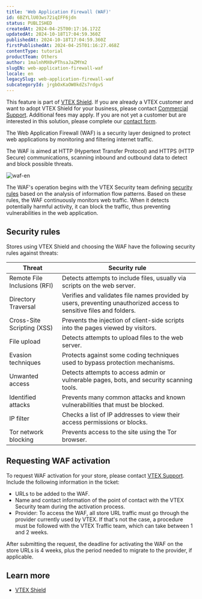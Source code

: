 ```yaml
---
title: 'Web Application Firewall (WAF)'
id: 6BZYLlU03ws72iqIFF6jdn
status: PUBLISHED
createdAt: 2024-04-25T00:17:16.172Z
updatedAt: 2024-10-18T17:04:59.360Z
publishedAt: 2024-10-18T17:04:59.360Z
firstPublishedAt: 2024-04-25T01:16:27.468Z
contentType: tutorial
productTeam: Others
author: 1malnhMX0vPThsaJaZMYm2
slugEN: web-application-firewall-waf
locale: en
legacySlug: web-application-firewall-waf
subcategoryId: jrgbOxKaOW0kdZs7rdgvS
---
```


<div class="alert alert-info">
  <p>This feature is part of <a href="https://help.vtex.com/en/tutorial/vtex-shield--2CVk6H9eY2CBtHjtDI7BFh">VTEX Shield</a>. If you are already a VTEX customer and want to adopt VTEX Shield for your business, please contact <a href="https://help.vtex.com/en/tracks/support-at-vtex--4AXsGdGHqExp9ZkiNq9eMy/3KQWGgkPOwbFTPfBxL7YwZ">Commercial Support</a>. Additional fees may apply. If you are not yet a customer but are interested in this solution, please complete our <a href="https://vtex.com/us-en/contact/">contact form</a>.</p>
</div>

The Web Application Firewall (WAF) is a security layer designed to protect web applications by monitoring and filtering internet traffic.

The WAF is aimed at HTTP (Hypertext Transfer Protocol) and HTTPS (HTTP Secure) communications, scanning inbound and outbound data to detect and block possible threats.

![waf-en](https://images.ctfassets.net/alneenqid6w5/6yRQRFGEYBnfbynGxcNJrU/19c4af7d54a4e27985a697270e5ea662/waf-en.png)

The WAF's operation begins with the VTEX Security team defining [security rules](#security-rules) based on the analysis of information flow patterns. Based on these rules, the WAF continuously monitors web traffic. When it detects potentially harmful activity, it can block the traffic, thus preventing vulnerabilities in the web application.

## Security rules

Stores using VTEX Shield and choosing the WAF have the following security rules against threats:

| Threat | Security rule |
|---|---|
| Remote File Inclusions (RFI) | Detects attempts to include files, usually via scripts on the web server. |
| Directory Traversal | Verifies and validates file names provided by users, preventing unauthorized access to sensitive files and folders. |
| Cross-Site Scripting (XSS) | Prevents the injection of client-side scripts into the pages viewed by visitors. |
| File upload | Detects attempts to upload files to the web server. |
| Evasion techniques | Protects against some coding techniques used to bypass protection mechanisms. |
| Unwanted access | Detects attempts to access admin or vulnerable pages, bots, and security scanning tools. |
| Identified attacks | Prevents many common attacks and known vulnerabilities that must be blocked.   |
| IP filter | Checks a list of IP addresses to view their access permissions or blocks. |
| Tor network blocking | Prevents access to the site using the Tor browser. |

## Requesting WAF activation

To request WAF activation for your store, please contact [VTEX Support](/en/support). Include the following information in the ticket:

* URLs to be added to the WAF.
* Name and contact information of the point of contact with the VTEX Security team during the activation process.
* Provider: To access the WAF, all store URL traffic must go through the provider currently used by VTEX. If that's not the case, a procedure must be followed with the VTEX Traffic team, which can take between 1 and 2 weeks.

After submitting the request, the deadline for activating the WAF on the store URLs is 4 weeks, plus the period needed to migrate to the provider, if applicable.

## Learn more

* [VTEX Shield](/en/tutorial/vtex-shield--2CVk6H9eY2CBtHjtDI7BFh)

